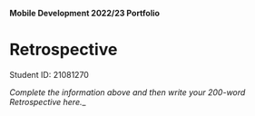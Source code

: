 **Mobile Development 2022/23 Portfolio**
# Retrospective

Student ID: 21081270

_Complete the information above and then write your 200-word Retrospective here.__
